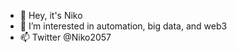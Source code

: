 - 🤘 Hey, it's Niko
- 👀 I’m interested in automation, big data, and web3
- 📫 Twitter @Niko2057

<!---
nikob-dev/nikob-dev is a ✨ special ✨ repository because its `README.md` (this file) appears on your GitHub profile.
You can click the Preview link to take a look at your changes.
--->

